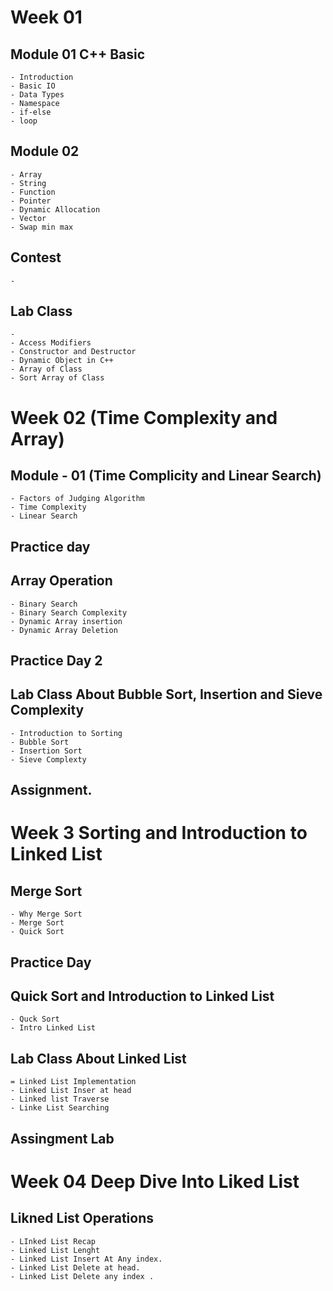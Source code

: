 # Week 01 
## Module 01 C++ Basic 
    - Introduction 
    - Basic IO 
    - Data Types 
    - Namespace 
    - if-else
    - loop 
## Module 02 
    - Array
    - String 
    - Function 
    - Pointer 
    - Dynamic Allocation 
    - Vector 
    - Swap min max 

## Contest 
    -

## Lab Class 
    -
    - Access Modifiers 
    - Constructor and Destructor 
    - Dynamic Object in C++
    - Array of Class 
    - Sort Array of Class 

# Week 02 (Time Complexity and Array)
## Module - 01 (Time Complicity and Linear Search)
    - Factors of Judging Algorithm 
    - Time Complexity 
    - Linear Search

## Practice day 

## Array Operation 
    - Binary Search 
    - Binary Search Complexity 
    - Dynamic Array insertion 
    - Dynamic Array Deletion 

## Practice Day 2 

## Lab Class About Bubble Sort, Insertion and Sieve Complexity 
    - Introduction to Sorting 
    - Bubble Sort 
    - Insertion Sort 
    - Sieve Complexty 

## Assignment. 

# Week 3 Sorting and Introduction to Linked List
## Merge Sort 
    - Why Merge Sort 
    - Merge Sort 
    - Quick Sort 

## Practice Day 
    

## Quick Sort and Introduction to Linked List
    - Quck Sort 
    - Intro Linked List 

## Lab Class About Linked List 
    = Linked List Implementation 
    - Linked List Inser at head 
    - Linked list Traverse 
    - Linke List Searching 

## Assingment Lab 

# Week 04 Deep Dive Into Liked List
## Likned List Operations 
    - LInked List Recap 
    - Linked List Lenght 
    - Linked List Insert At Any index. 
    - Linked List Delete at head.
    - Linked List Delete any index .

## 

    



    
